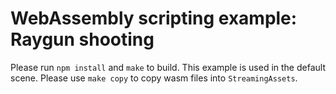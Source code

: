 # WebAssembly scripting example: Raygun shooting
Please run `npm install` and `make` to build.
This example is used in the default scene. Please use `make copy` to copy wasm files into `StreamingAssets`.